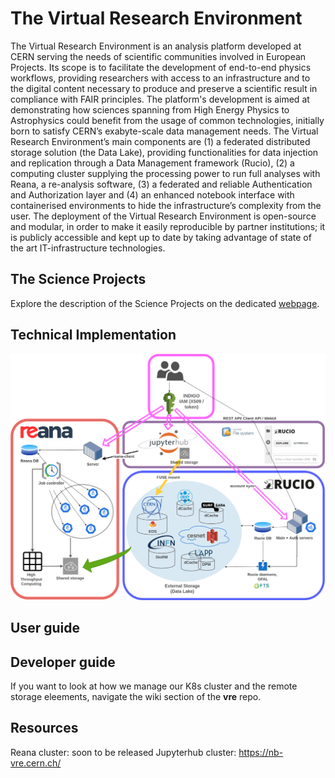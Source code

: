 # The Virtual Research Environment

The Virtual Research Environment is an analysis platform developed at CERN serving the needs of scientific communities involved in European Projects. Its scope is to facilitate the development of end-to-end physics workflows, providing researchers with access to an infrastructure and to the digital content necessary to produce and preserve a scientific result in compliance with FAIR principles. The platform's development is aimed at demonstrating how sciences spanning from High Energy Physics to Astrophysics could benefit from the usage of common technologies, initially born to satisfy CERN’s exabyte-scale data management needs. The Virtual Research Environment’s main components are (1) a federated distributed storage solution (the Data Lake), providing functionalities for data injection and replication through a Data Management framework (Rucio), (2) a computing cluster supplying the processing power to run full analyses with Reana, a re-analysis software, (3) a federated and reliable Authentication and Authorization layer and (4) an enhanced notebook interface with containerised environments to hide the infrastructure’s complexity from the user. The deployment of the Virtual Research Environment is open-source and modular, in order to make it easily reproducible by partner institutions; it is publicly accessible and kept up to date by taking advantage of state of the art IT-infrastructure technologies. 

## The Science Projects

Explore the description of the Science Projects on the dedicated [webpage](https://escape2020.pages.in2p3.fr/virtual-environment/home/). 

## Technical Implementation 

![image](VRE-diagram.png)

## User guide 


## Developer guide 

If you want to look at how we manage our K8s cluster and the remote storage eleements, navigate the wiki section of the **vre** repo. 

## Resources 

Reana cluster: soon to be released
Jupyterhub cluster: https://nb-vre.cern.ch/
